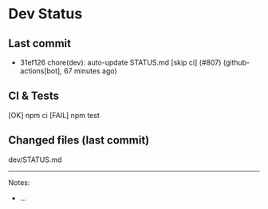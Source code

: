 # Dev Status

## Last commit
- 31ef126 chore(dev): auto-update STATUS.md [skip ci] (#807) (github-actions[bot], 67 minutes ago)
## CI & Tests
[OK] npm ci
[FAIL] npm test

## Changed files (last commit)
dev/STATUS.md

---
Notes:
- ...
